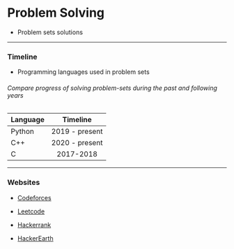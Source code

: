 # Problem Solving

- Problem sets solutions
--- 


### Timeline

- Programming languages used in problem sets 
###### Compare progress of solving problem-sets during the past and following years

| Language        | Timeline   |
| ------------- |:-------------:|
| Python     | 2019 - present|
| C++      | 2020 -   present    |
| C | 2017-2018     |

--- 


### Websites


- [Codeforces](https://github.com/AmrrHassan/problem_solving/tree/master/codeforces)

- [Leetcode](https://github.com/AmrrHassan/problem_solving/tree/master/leetcode)

- [Hackerrank](https://github.com/AmrrHassan/problem_solving/tree/master/hackerank)

- [HackerEarth](https://github.com/AmrrHassan/problem_solving/tree/master/hackerearth)
